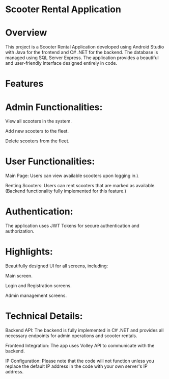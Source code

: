 # Scooter Rental Application
# Overview

This project is a Scooter Rental Application developed using Android Studio with Java for the frontend and C# .NET for the backend. The database is managed using SQL Server Express. The application provides a beautiful and user-friendly interface designed entirely in code.

# Features
# Admin Functionalities:

  View all scooters in the system.

  Add new scooters to the fleet.

  Delete scooters from the fleet.

# User Functionalities:
  Main Page: Users can view available scooters upon logging in.\
  
  Renting Scooters: Users can rent scooters that are marked as available. (Backend functionality fully implemented for this feature.)
# Authentication:
The application uses JWT Tokens for secure authentication and authorization.
# Highlights:

Beautifully designed UI for all screens, including:

  Main screen.
   
  Login and Registration screens.
  
  Admin management screens.
  
# Technical Details:
  Backend API: The backend is fully implemented in C# .NET and provides all necessary endpoints for admin operations and scooter rentals.
  
  Frontend Integration: The app uses Volley API to communicate with the backend.

  IP Configuration: Please note that the code will not function unless you replace the default IP address in the code with your own server's IP address.
